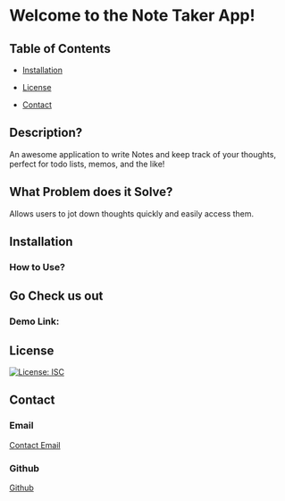 # Welcome to the Note Taker App!

## Table of Contents

- [Installation](#installation)

- [License](#license)

- [Contact](#contact)

## Description?

An awesome application to write Notes and keep track of your thoughts, perfect for todo lists, memos, and the like! 

## What Problem does it Solve?

Allows users to jot down thoughts quickly and easily access them.

## Installation

### How to Use?



## Go Check us out

### Demo Link:




## License

[![License: ISC](https://img.shields.io/badge/License-ISC-blue.svg)](https://opensource.org/licenses/ISC)

## Contact

### Email

[Contact Email](mailto:create.jasminedaniels@gmail.com)

### Github

[Github](https://github.com/JasmineDaniels)
